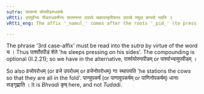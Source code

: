 ```yaml
---
sutra: सप्तम्यां चोपपीडरुधकर्षः
vRtti: उपपूर्वेभ्यः पीडरुधकर्षेभ्यः सप्तम्यन्त उपपदे चकारात्तृतीयान्त उपपदे णमुल् प्रत्ययो भवति ॥
vRtti_eng: The affix '_namul_' comes after the roots '_pid_' (to press), '_rudh_' (to obstruct), and '_krish_' (to draw), when they are preceded by the preposition '_upa_', and when they are compounded with nouns ending with the 7th case-affix or the 3rd case-affix.

---
```

The phrase '3rd case-affix' must be read into the _sutra_ by virtue of the word च । Thus पार्श्वोपपीडं शेते 'he sleeps pressing on his sides'. The compounding is optional (II.2.21); so we have in the alternative, पार्श्वयोरुपपीडम् or पार्श्वाभ्यामुपपीडम् ।

So also व्रजोपरोधम् (or व्रजे उपरोधम् or व्रजेनोपरोधम्) गाः स्थापयति 'he stations the cows so that they are all in the fold'. पाण्युपकर्षं (or पाणावुपकर्षम् or पाणिनोपकर्षम्) धानाः सङ्गृह्णाति । It is _Bhvadi_ कृष् here, and not _Tudadi_.